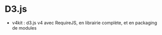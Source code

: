 D3.js
========


* v4kit : d3.js v4 avec RequireJS, en librairie complète, et en packaging de modules

